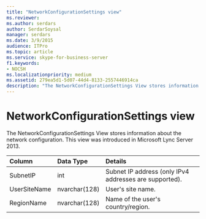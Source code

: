 ```yaml
---
title: "NetworkConfigurationSettings view"
ms.reviewer: 
ms.author: serdars
author: SerdarSoysal
manager: serdars
ms.date: 3/9/2015
audience: ITPro
ms.topic: article
ms.service: skype-for-business-server
f1.keywords:
- NOCSH
ms.localizationpriority: medium
ms.assetid: 279ea5d1-5d07-44d4-8133-2557446914ca
description: "The NetworkConfigurationSettings View stores information about the network configuration. This view was introduced in Microsoft Lync Server 2013."
---
```


# NetworkConfigurationSettings view
 
The NetworkConfigurationSettings View stores information about the network configuration. This view was introduced in Microsoft Lync Server 2013.
  
|**Column**|**Data Type**|**Details**|
|:-----|:-----|:-----|
|SubnetIP  <br/> |int  <br/> |Subnet IP address (only IPv4 addresses are supported).  <br/> |
|UserSiteName  <br/> |nvarchar(128)  <br/> |User's site name.  <br/> |
|RegionName  <br/> |nvarchar(128)  <br/> |Name of the user's country/region.  <br/> |
   

